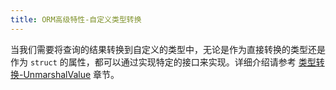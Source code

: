 ```yaml
---
title: ORM高级特性-自定义类型转换
---
```


当我们需要将查询的结果转换到自定义的类型中，无论是作为直接转换的类型还是作为 `struct` 的属性，都可以通过实现特定的接口来实现。详细介绍请参考 [类型转换-UnmarshalValue](/docs/核心组件/类型转换/类型转换-UnmarshalValue) 章节。